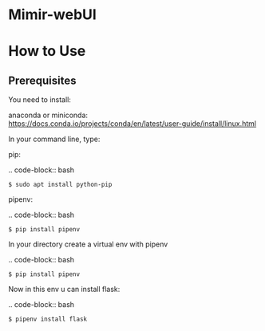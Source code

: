 # Mimir-webUI


How to Use
==========

Prerequisites
-------------

You need to install:

anaconda or miniconda: https://docs.conda.io/projects/conda/en/latest/user-guide/install/linux.html

In your command line, type:

pip: 

.. code-block:: bash

    $ sudo apt install python-pip
    
pipenv:

.. code-block:: bash

    $ pip install pipenv
   

In your directory create a virtual env with pipenv

.. code-block:: bash

    $ pip install pipenv
    
Now in this env u can install flask:

.. code-block:: bash

    $ pipenv install flask
    
